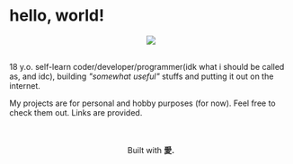 # hello, world!
<div align="center">
  <img src="https://go-skill-icons.vercel.app/api/icons?i=c,html,css,js,php,mysql,apache,git,github,linux,debian,bash,vscode,cloudflare,firefox,duckduckgo,arduino&theme=dark&perline=11">
</div>

<br>

18 y.o. self-learn coder/developer/programmer(idk what i should be called as, and idc), building _"somewhat useful"_ stuffs and putting it out on the internet.

My projects are for personal and hobby purposes (for now). Feel free to check them out. Links are provided.

<br>
<br>

<div align="center">
  Built with <strong>愛.</strong>
</div>
